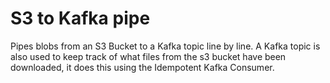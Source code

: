 # S3 to Kafka pipe
Pipes blobs from an S3 Bucket to a Kafka topic line by line.
A Kafka topic is also used to keep track of what files from the s3 bucket have been downloaded,
it does this using the Idempotent Kafka Consumer.